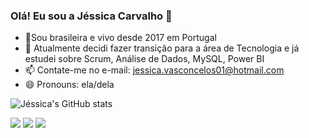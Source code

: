 ### Olá! Eu sou a Jéssica Carvalho 👋

- 📍Sou brasileira e vivo desde 2017 em Portugal
- 🌱 Atualmente decidi fazer transição para a área de Tecnologia e já estudei sobre Scrum, Análise de Dados, MySQL, Power BI
- 📫 Contate-me no e-mail: jessica.vasconcelos01@hotmail.com
- 😄 Pronouns: ela/dela

![Jéssica's GitHub stats](https://github-readme-stats.vercel.app/api?username=jessicavcarvalho&show_icons=true&theme=transparent)


<div> 
 <a href="https://www.youtube.com/channel/UCqTCdOGuPCeRkpqkNPTcdyA" target="_blank"><img src="https://img.shields.io/badge/YouTube-FF0000?style=for-the-badge&logo=youtube&logoColor=white" target="_blank"></a>
  <a href="https://www.instagram.com/jessicavcarvalho/" target="_blank"><img src="https://img.shields.io/badge/-Instagram-%23E4405F?style=for-the-badge&logo=instagram&logoColor=white" target="_blank"></a>
    <a href="https://www.linkedin.com/in/jessica-vasconcelos-carvalho" target="_blank"><img src="https://img.shields.io/badge/-LinkedIn-%230077B5?style=for-the-badge&logo=linkedin&logoColor=white" target="_blank"></a> 
  </div>
